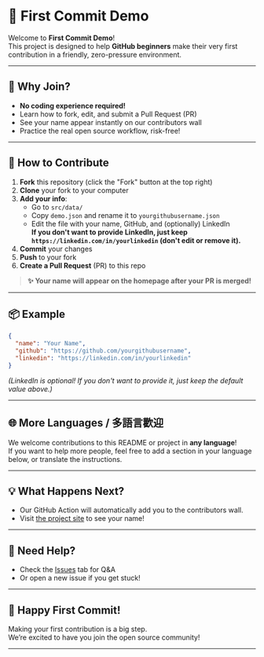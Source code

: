 # 🚀 First Commit Demo

Welcome to **First Commit Demo**!  
This project is designed to help **GitHub beginners** make their very first contribution in a friendly, zero-pressure environment.

---

## 🌟 Why Join?

- **No coding experience required!**
- Learn how to fork, edit, and submit a Pull Request (PR)
- See your name appear instantly on our contributors wall
- Practice the real open source workflow, risk-free!

---

## 📝 How to Contribute

1. **Fork** this repository (click the "Fork" button at the top right)
2. **Clone** your fork to your computer
3. **Add your info**:
    - Go to `src/data/`
    - Copy `demo.json` and rename it to `yourgithubusername.json`
    - Edit the file with your name, GitHub, and (optionally) LinkedIn  
      **If you don't want to provide LinkedIn, just keep `https://linkedin.com/in/yourlinkedin` (don't edit or remove it).**
4. **Commit** your changes
5. **Push** to your fork
6. **Create a Pull Request** (PR) to this repo

> **✨ Your name will appear on the homepage after your PR is merged!**

---

## 📦 Example

```json
{
  "name": "Your Name",
  "github": "https://github.com/yourgithubusername",
  "linkedin": "https://linkedin.com/in/yourlinkedin"
}
```
*(LinkedIn is optional! If you don't want to provide it, just keep the default value above.)*

---

## 🌐 More Languages / 多語言歡迎

We welcome contributions to this README or project in **any language**!  
If you want to help more people, feel free to add a section in your language below, or translate the instructions.

---

## 💡 What Happens Next?

- Our GitHub Action will automatically add you to the contributors wall.
- Visit [the project site](https://henrylok0.github.io/First-Commit/) to see your name!

---

## 🤝 Need Help?

- Check the [Issues](https://github.com/HenryLok0/First-Commit/issues) tab for Q&A
- Or open a new issue if you get stuck!

---

## 🎉 Happy First Commit!

Making your first contribution is a big step.  
We’re excited to have you join the open source community!

---